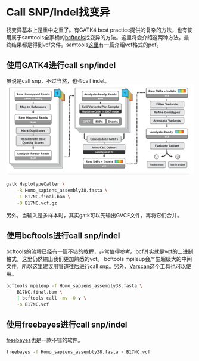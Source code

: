 # Call SNP/Indel找变异

找变异基本上是重中之重了。有GATK4 best practice提供的复杂的方法，也有使用属于samtools全家桶的[bcftools](https://samtools.github.io/bcftools/)找变异的方法。这里将会介绍这两种方法。最终结果都是得到vcf文件。samtools[这里](https://samtools.github.io/hts-specs/VCFv4.2.pdf)有一篇介绍vcf格式的pdf。

## 使用GATK4进行call snp/indel
虽说是call snp，不过当然，也会call indel。
![gatk1](https://raw.githubusercontent.com/pzweuj/pzweuj.github.io/refs/heads/master/content/data/images/germline.PNG)

```bash
gatk HaplotypeCaller \
	-R Homo_sapiens_assembly38.fasta \
	-I B17NC.final.bam \
	-O B17NC.vcf.gz
```

另外，当输入是多样本时，其实gatk可以先输出GVCF文件，再将它们合并。

## 使用bcftools进行call snp/indel
bcftools的流程已经有一篇不错的[教程](https://samtools.github.io/bcftools/howtos/variant-calling.html)，非常值得参考。bcf其实就是vcf的二进制格式，这里仍然输出我们更加熟悉的vcf。
bcftools mpileup会产生超级大的中间文件，所以这里建议用管道往后进行call snp。另外，[Varscan](http://varscan.sourceforge.net/)这个工具也可以使用。

```bash
bcftools mpileup -f Homo_sapiens_assembly38.fasta \
	B17NC.final.bam \
	| bcftools call -mv -O v \
	-o B17NC.vcf
```

## 使用freebayes进行call snp/indel
[freebayes](https://github.com/freebayes/freebayes)也是一款不错的软件。
```bash
freebayes -f Homo_sapiens_assembly38.fasta > B17NC.vcf
```









